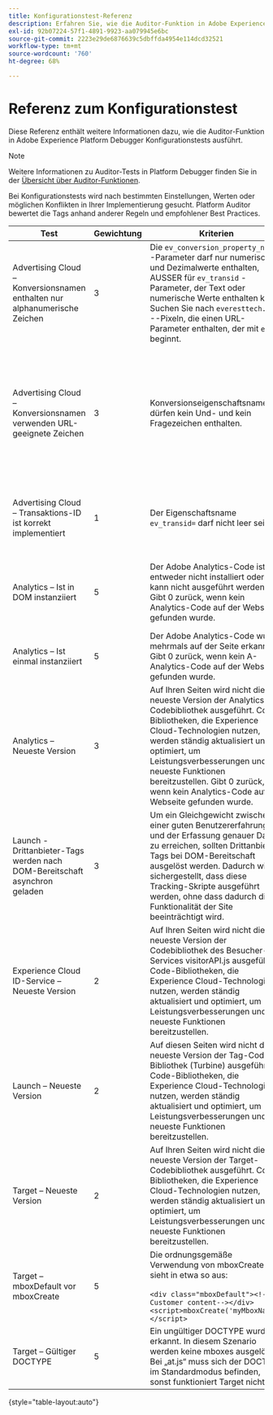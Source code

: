 ```yaml
---
title: Konfigurationstest-Referenz
description: Erfahren Sie, wie die Auditor-Funktion in Adobe Experience Platform Debugger auf Konfigurationen testet.
exl-id: 92b07224-57f1-4891-9923-aa079945e6bc
source-git-commit: 2223e29de6876639c5dbffda4954e114dcd32521
workflow-type: tm+mt
source-wordcount: '760'
ht-degree: 68%

---
```


# Referenz zum Konfigurationstest

Diese Referenz enthält weitere Informationen dazu, wie die Auditor-Funktion in Adobe Experience Platform Debugger Konfigurationstests ausführt.

>[!NOTE]
>
>Weitere Informationen zu Auditor-Tests in Platform Debugger finden Sie in der [Übersicht über Auditor-Funktionen](./overview.md).

Bei Konfigurationstests wird nach bestimmten Einstellungen, Werten oder möglichen Konflikten in Ihrer Implementierung gesucht. Platform Auditor bewertet die Tags anhand anderer Regeln und empfohlener Best Practices.

| Test | Gewichtung | Kriterien | Empfehlung |
| --- | --- | --- | --- |
| Advertising Cloud – Konversionsnamen enthalten nur alphanumerische Zeichen | 3 | Die `ev_conversion_property_name` -Parameter darf nur numerische und Dezimalwerte enthalten, AUSSER für `ev_transid` -Parameter, der Text oder numerische Werte enthalten kann. Suchen Sie nach `everesttech.net` --Pixeln, die einen URL-Parameter enthalten, der mit `ev_`  _ beginnt. | Stellen Sie sicher, dass die Parameter der Transaktionseigenschaft nur numerische und Dezimalwerte enthalten.<br><br>Warnung: Alle anderen Werttypen können Datenverluste verursachen. |
| Advertising Cloud – Konversionsnamen verwenden URL-geeignete Zeichen | 3 | Konversionseigenschaftsnamen dürfen kein Und- und kein Fragezeichen enthalten. | Stellen Sie sicher, dass Transaktionseigenschaftsparameter kein nicht-kodiertes Und- und kein Fragezeichen enthalten. Diese Zeichen beeinträchtigen das URL-Format.<br><br>Warnung: Eigenschaftenparameter, die ein nicht-kodiertes Und- oder Fragezeichen enthalten (z. B.:  `ev_formComplete?=1` oder  `ev_formComplete&Submit=1`), kann zu Datenverlust führen. |
| Advertising Cloud – Transaktions-ID ist korrekt implementiert | 1 | Der Eigenschaftsname  `ev_transid=` darf nicht leer sein. | Der Eigenschaftsname  `ev_transid=` sollte nicht ohne Wert belassen werden. Andernfalls kann es zu Transaktionsdatenverlust kommen. Wert zuweisen zu `ev_transid=` oder entfernen Sie den Parameter aus dem Pixel. |
| Analytics – Ist in DOM instanziiert | 5 | Der Adobe Analytics-Code ist entweder nicht installiert oder kann nicht ausgeführt werden. Gibt 0 zurück, wenn kein Analytics-Code auf der Webseite gefunden wurde. | Vergewissern Sie sich, dass das Analytics-Tag auf der Seite implementiert ist und nicht durch nachfolgende Skriptaktivitäten blockiert wird.<br><br>[Weitere Informationen](https://experienceleague.adobe.com/docs/analytics/implementation/home.html?lang=de) |
| Analytics – Ist einmal instanziiert | 5 | Der Adobe Analytics-Code wurde mehrmals auf der Seite erkannt. Gibt 0 zurück, wenn kein A-Analytics-Code auf der Webseite gefunden wurde. | Stellen Sie sicher, dass nur ein Analytics-Tag auf der Seite vorhanden ist.<br><br>[Weitere Informationen](https://experienceleague.adobe.com/docs/analytics/implementation/home.html?lang=de) |
| Analytics – Neueste Version | 3 | Auf Ihren Seiten wird nicht die neueste Version der Analytics-Codebibliothek ausgeführt. Code-Bibliotheken, die Experience Cloud-Technologien nutzen, werden ständig aktualisiert und optimiert, um Leistungsverbesserungen und neueste Funktionen bereitzustellen. Gibt 0 zurück, wenn kein Analytics-Code auf der Webseite gefunden wurde. | Installieren Sie die aktuelle Version der Analytics-Bibliothek.<br><br>[Weitere Informationen](https://experienceleague.adobe.com/docs/analytics/implementation/appmeasurement-updates.html?lang=de) |
| Launch - Drittanbieter-Tags werden nach DOM-Bereitschaft asynchron geladen | 3 | Um ein Gleichgewicht zwischen einer guten Benutzererfahrung und der Erfassung genauer Daten zu erreichen, sollten Drittanbieter-Tags bei DOM-Bereitschaft ausgelöst werden. Dadurch wird sichergestellt, dass diese Tracking-Skripte ausgeführt werden, ohne dass dadurch die Funktionalität der Site beeinträchtigt wird. | Beheben Sie dieses Problem, indem Sie alle Regeln anpassen, die Pixel von Drittanbietern ausführen, damit sie bei DOM bereit ausgelöst werden.<br><br>[Weitere Informationen](https://experienceleague.adobe.com/docs/experience-platform/tags/ui/rules.html?lang=de) |
| Experience Cloud ID-Service – Neueste Version | 2 | Auf Ihren Seiten wird nicht die neueste Version der Codebibliothek des Besucher-ID-Services  visitorAPI.js ausgeführt. Code-Bibliotheken, die Experience Cloud-Technologien nutzen, werden ständig aktualisiert und optimiert, um Leistungsverbesserungen und neueste Funktionen bereitzustellen. | Installieren Sie die neueste Version der Besucher-ID-Service-Bibliothek.<br><br>[Weitere Informationen](https://experienceleague.adobe.com/docs/id-service/using/id-service-api/library.html) |
| Launch – Neueste Version | 2 | Auf diesen Seiten wird nicht die neueste Version der Tag-Code-Bibliothek (Turbine) ausgeführt. Code-Bibliotheken, die Experience Cloud-Technologien nutzen, werden ständig aktualisiert und optimiert, um Leistungsverbesserungen und neueste Funktionen bereitzustellen. | Erstellen Sie die Tag-Bibliothek neu und veröffentlichen Sie sie.<br><br>[Weitere Informationen](https://experienceleague.adobe.com/docs/experience-platform/tags/get-started/quick-start.html?lang=de) |
| Target – Neueste Version | 2 | Auf Ihren Seiten wird nicht die neueste Version der Target-Codebibliothek ausgeführt. Code-Bibliotheken, die Experience Cloud-Technologien nutzen, werden ständig aktualisiert und optimiert, um Leistungsverbesserungen und neueste Funktionen bereitzustellen. | Installieren Sie die aktuelle Version der Target-Bibliothek.<br><br>[Weitere Informationen](https://experienceleague.adobe.com/docs/target/using/implement-target/client-side/implement-target-for-client-side-web.html?lang=de) |
| Target – mboxDefault vor mboxCreate | 5 | Die ordnungsgemäße Verwendung von  mboxCreate sieht in etwa so aus:<br><br> `<div class="mboxDefault"><!-Customer content--></div><script>mboxCreate('myMboxName')</script>` | Stellen Sie sicher, dass Sie eine  `<div class="mboxDefault"></div>` -Tag vor dem Aufruf von mboxCreate(). „at.js“ fügt keins für Sie hinzu.<br><br>[Weitere Informationen](https://experienceleague.adobe.com/docs/target/using/implement-target/client-side/implement-target-for-client-side-web.html?lang=de) |
| Target – Gültiger DOCTYPE | 5 | Ein ungültiger DOCTYPE wurde erkannt. In diesem Szenario werden keine mboxes ausgelöst.  Bei „at.js“ muss sich der DOCTYPE im Standardmodus befinden, sonst funktioniert Target nicht. | Aktualisieren Sie den DOCTYPE auf der Seite.<br><br>[Weitere Informationen](https://experienceleague.adobe.com/docs/target/using/implement-target/client-side/at-js-implementation/faq-at-js/target-atjs-faq.html) |

{style="table-layout:auto"}
